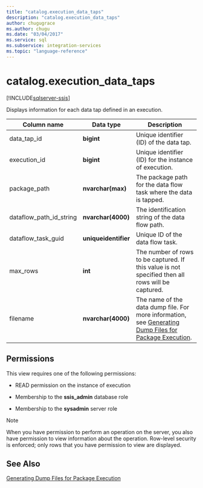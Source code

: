 ```yaml
---
title: "catalog.execution_data_taps"
description: "catalog.execution_data_taps"
author: chugugrace
ms.author: chugu
ms.date: "03/04/2017"
ms.service: sql
ms.subservice: integration-services
ms.topic: "language-reference"
---
```

# catalog.execution_data_taps 

[!INCLUDE[sqlserver-ssis](../../includes/applies-to-version/sqlserver-ssis.md)]

  Displays information for each data tap defined in an execution.  
  
|Column name|Data type|Description|  
|-----------------|---------------|-----------------|  
|data_tap_id|**bigint**|Unique identifier (ID) of the data tap.|  
|execution_id|**bigint**|Unique identifier (ID) for the instance of execution.|  
|package_path|**nvarchar(max)**|The package path for the data flow task where the data is tapped.|  
|dataflow_path_id_string|**nvarchar(4000)**|The identification string of the data flow path.|  
|dataflow_task_guid|**uniqueidentifier**|Unique ID of the data flow task.|  
|max_rows|**int**|The number of rows to be captured. If this value is not specified then all rows will be captured.|  
|filename|**nvarchar(4000)**|The name of the data dump file. For more information, see [Generating Dump Files for Package Execution](../../integration-services/troubleshooting/generating-dump-files-for-package-execution.md).|  
  
## Permissions  
 This view requires one of the following permissions:  
  
-   READ permission on the instance of execution  
  
-   Membership to the **ssis_admin** database role  
  
-   Membership to the **sysadmin** server role  
  
> [!NOTE]  
>  When you have permission to perform an operation on the server, you also have permission to view information about the operation. Row-level security is enforced; only rows that you have permission to view are displayed.  
  
## See Also  
 [Generating Dump Files for Package Execution](../../integration-services/troubleshooting/generating-dump-files-for-package-execution.md)  
  
  
